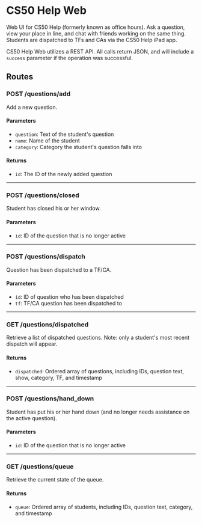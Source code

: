 CS50 Help Web
=============

Web UI for CS50 Help (formerly known as office hours). Ask a question, view your place in line, and chat with friends working on the same thing. Students are dispatched to TFs and CAs via the CS50 Help iPad app.

CS50 Help Web utilizes a REST API. All calls return JSON, and will include a `success` parameter if the operation was successful.

## Routes

### POST /questions/add 
Add a new question.
#### Parameters
* `question`: Text of the student's question
* `name`: Name of the student
* `category`: Category the student's question falls into

#### Returns
* `id`: The ID of the newly added question

***

### POST /questions/closed
Student has closed his or her window.
#### Parameters
* `id`: ID of the question that is no longer active

***

### POST /questions/dispatch
Question has been dispatched to a TF/CA.
#### Parameters
* `id`: ID of question who has been dispatched
* `tf`: TF/CA question has been dispatched to

***

### GET /questions/dispatched
Retrieve a list of dispatched questions. Note: only a student's most recent dispatch will appear.
#### Returns
* `dispatched`: Ordered array of questions, including IDs, question text, show, category, TF, and timestamp

***

### POST /questions/hand_down
Student has put his or her hand down (and no longer needs assistance on the active question).
#### Parameters
* `id`: ID of the question that is no longer active

***

### GET /questions/queue
Retrieve the current state of the queue.
#### Returns
* `queue`: Ordered array of students, including IDs, question text, category, and timestamp

